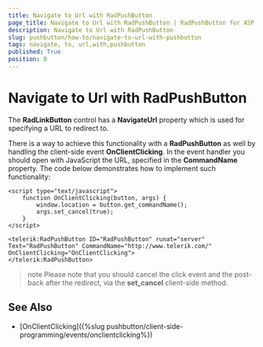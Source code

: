 ```yaml
---
title: Navigate to Url with RadPushButton
page_title: Navigate to Url with RadPushButton | RadPushButton for ASP.NET AJAX Documentation
description: Navigate to Url with RadPushButton
slug: pushbutton/how-to/navigate-to-url-with-pushbutton
tags: navigate, to, url,with,pushbutton
published: True
position: 0
---
```


# Navigate to Url with RadPushButton

The **RadLinkButton** control has a **NavigateUrl** property which is used for specifying a URL to redirect to.

There is a way to achieve this functionality with a **RadPushButton** as well by handling the client-side event **OnClientClicking**. In the event handler you should open with JavaScript the URL, specified in the **CommandName** property. The code below demonstrates how to implement such functionality:

````ASP.NET
<script type="text/javascript">
	function OnClientClicking(button, args) {
		window.location = button.get_commandName();
		args.set_cancel(true);
	}
</script>

<telerik:RadPushButton ID="RadPushButton" runat="server" Text="RadPushButton" CommandName="http://www.telerik.com/" OnClientClicking="OnClientClicking">
</telerik:RadPushButton>
````

>note Please note that you should cancel the click event and the post-back after the redirect, via the **set_cancel** client-side method.

## See Also

 * [OnClientClicking]({%slug pushbutton/client-side-programming/events/onclientclicking%})
